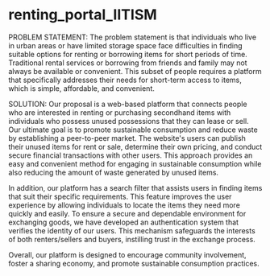 # renting_portal_IITISM

PROBLEM STATEMENT:
The problem statement is that individuals who live in urban areas or have limited storage space face difficulties in finding suitable options for renting or borrowing items for short periods of time. Traditional rental services or borrowing from friends and family may not always be available or convenient. This subset of people requires a platform that specifically addresses their needs for short-term access to items, which is simple, affordable, and convenient.

SOLUTION:
Our proposal is a web-based platform that connects people who are interested in renting or purchasing secondhand items with individuals who possess unused possessions that they can lease or sell. Our ultimate goal is to promote sustainable consumption and reduce waste by establishing a peer-to-peer market. The website's users can publish their unused items for rent or sale, determine their own pricing, and conduct secure financial transactions with other users. This approach provides an easy and convenient method for engaging in sustainable consumption while also reducing the amount of waste generated by unused items.

In addition, our platform has a search filter that assists users in finding items that suit their specific requirements. This feature improves the user experience by allowing individuals to locate the items they need more quickly and easily. To ensure a secure and dependable environment for exchanging goods, we have developed an authentication system that verifies the identity of our users. This mechanism safeguards the interests of both renters/sellers and buyers, instilling trust in the exchange process.

Overall, our platform is designed to encourage community involvement, foster a sharing economy, and promote sustainable consumption practices.
